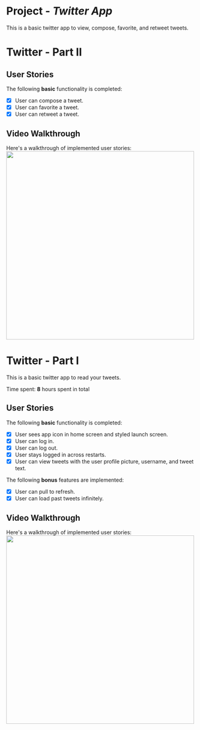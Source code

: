 # Project - *Twitter App*
This is a basic twitter app to view, compose, favorite, and retweet tweets.
# Twitter - Part II

## User Stories

The following **basic** functionality is completed:

- [x] User can compose a tweet.
- [x] User can favorite a tweet.
- [x] User can retweet a tweet.

## Video Walkthrough

Here's a walkthrough of implemented user stories:
<br />
<img src="https://user-images.githubusercontent.com/96798414/193430964-0d1c4826-4b45-4a94-a0f0-57bfcbc5f543.gif" height=500>

# Twitter - Part I

This is a basic twitter app to read your tweets.

Time spent: **8** hours spent in total

## User Stories

The following **basic** functionality is completed:

- [x] User sees app icon in home screen and styled launch screen.
- [x] User can log in. 
- [x] User can log out. 
- [x] User stays logged in across restarts. 
- [x] User can view tweets with the user profile picture, username, and tweet text. 

The following **bonus** features are implemented:

- [x] User can pull to refresh. 
- [x] User can load past tweets infinitely. 

## Video Walkthrough

Here's a walkthrough of implemented user stories:
<br />
<img src="https://user-images.githubusercontent.com/96798414/192412117-f792db86-7882-4552-b9e6-938445c4b228.gif" height=500>

